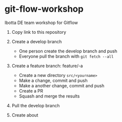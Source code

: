 # git-flow-workshop

Ibotta DE team workshop for Gitflow

1. Copy link to this repository 

2. Create a develop branch
    * One person create the develop branch and push
    * Everyone pull the branch with `git fetch --all`

3. Create a feature branch: feature/<yourname>-a
    * Create a new directory `src/<yourname>` 
    * Make a change, commit and push
    * Make a another change, commit and push
    * Create a PR
    * Squash and merge the results
    
4. Pull the develop branch

5. Create about